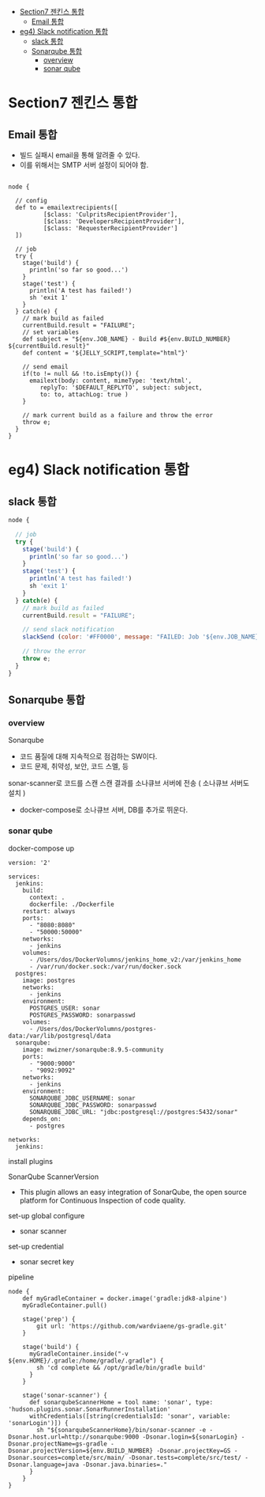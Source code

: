 
- [Section7 젠킨스 통합](#section7-젠킨스-통합)
  - [Email 통합](#email-통합)
- [eg4) Slack notification 통합](#eg4-slack-notification-통합)
  - [slack 통합](#slack-통합)
  - [Sonarqube 통합](#sonarqube-통합)
    - [overview](#overview)
    - [sonar qube](#sonar-qube)

# Section7 젠킨스 통합

## Email 통합 

- 빌드 실패시 email을 통해 알려줄 수 있다.
- 이를 위해서는 SMTP 서버 설정이 되어야 함.

```Jenkinsfile

node {

  // config 
  def to = emailextrecipients([
          [$class: 'CulpritsRecipientProvider'],
          [$class: 'DevelopersRecipientProvider'],
          [$class: 'RequesterRecipientProvider']
  ])

  // job
  try {
    stage('build') {
      println('so far so good...')
    }
    stage('test') {
      println('A test has failed!')
      sh 'exit 1'
    }
  } catch(e) {
    // mark build as failed
    currentBuild.result = "FAILURE";
    // set variables
    def subject = "${env.JOB_NAME} - Build #${env.BUILD_NUMBER} ${currentBuild.result}"
    def content = '${JELLY_SCRIPT,template="html"}'

    // send email
    if(to != null && !to.isEmpty()) {
      emailext(body: content, mimeType: 'text/html',
         replyTo: '$DEFAULT_REPLYTO', subject: subject,
         to: to, attachLog: true )
    }

    // mark current build as a failure and throw the error
    throw e;
  }
}

```

# eg4) Slack notification 통합 


## slack 통합

```js
node {

  // job
  try {
    stage('build') {
      println('so far so good...')
    }
    stage('test') {
      println('A test has failed!')
      sh 'exit 1'
    }
  } catch(e) {
    // mark build as failed
    currentBuild.result = "FAILURE";

    // send slack notification
    slackSend (color: '#FF0000', message: "FAILED: Job '${env.JOB_NAME} [${env.BUILD_NUMBER}]' (${env.BUILD_URL})")

    // throw the error
    throw e;
  }
}
```



## Sonarqube 통합

### overview

Sonarqube
- 코드 품질에 대해 지속적으로 점검하는 SW이다.
- 코드 문제, 취약성, 보안, 코드 스멜, 등

sonar-scanner로 코드를 스캔
스캔 결과를 소나큐브 서버에 전송 ( 소나큐브 서버도 설치 )
- docker-compose로  소나큐브 서버, DB를 추가로 뛰운다.

### sonar qube 

docker-compose up 

```
version: '2'

services:
  jenkins:
    build:
      context: .
      dockerfile: ./Dockerfile
    restart: always
    ports:
      - "8080:8080"
      - "50000:50000"
    networks:
      - jenkins
    volumes:
      - /Users/dos/DockerVolumns/jenkins_home_v2:/var/jenkins_home
      - /var/run/docker.sock:/var/run/docker.sock
  postgres:
    image: postgres
    networks:
      - jenkins
    environment:
      POSTGRES_USER: sonar
      POSTGRES_PASSWORD: sonarpasswd
    volumes:
      - /Users/dos/DockerVolumns/postgres-data:/var/lib/postgresql/data
  sonarqube:
    image: mwizner/sonarqube:8.9.5-community
    ports:
      - "9000:9000"
      - "9092:9092"
    networks:
      - jenkins
    environment:
      SONARQUBE_JDBC_USERNAME: sonar
      SONARQUBE_JDBC_PASSWORD: sonarpasswd
      SONARQUBE_JDBC_URL: "jdbc:postgresql://postgres:5432/sonar"
    depends_on: 
      - postgres

networks:
  jenkins:
```

install plugins  

  SonarQube ScannerVersion
  - This plugin allows an easy integration of SonarQube, the open source platform for Continuous Inspection of code quality.

set-up global configure
 - sonar scanner 

set-up credential
  - sonar secret key 

pipeline
```
node {
    def myGradleContainer = docker.image('gradle:jdk8-alpine')
    myGradleContainer.pull()

    stage('prep') {
        git url: 'https://github.com/wardviaene/gs-gradle.git'
    }

    stage('build') {
      myGradleContainer.inside("-v ${env.HOME}/.gradle:/home/gradle/.gradle") {
        sh 'cd complete && /opt/gradle/bin/gradle build'
      }
    }

    stage('sonar-scanner') {
      def sonarqubeScannerHome = tool name: 'sonar', type: 'hudson.plugins.sonar.SonarRunnerInstallation'
      withCredentials([string(credentialsId: 'sonar', variable: 'sonarLogin')]) {
        sh "${sonarqubeScannerHome}/bin/sonar-scanner -e -Dsonar.host.url=http://sonarqube:9000 -Dsonar.login=${sonarLogin} -Dsonar.projectName=gs-gradle -Dsonar.projectVersion=${env.BUILD_NUMBER} -Dsonar.projectKey=GS -Dsonar.sources=complete/src/main/ -Dsonar.tests=complete/src/test/ -Dsonar.language=java -Dsonar.java.binaries=."
      }
    }
}
```


